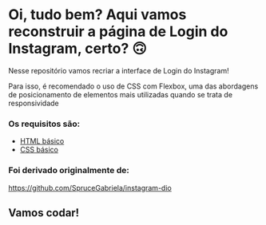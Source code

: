 # Oi, tudo bem? Aqui vamos reconstruir a página de Login do Instagram, certo? 🙃

Nesse repositório vamos recriar a interface de Login do Instagram!

Para isso, é recomendado o uso de CSS com Flexbox, uma das abordagens de posicionamento de elementos mais utilizadas quando se trata de responsividade 

### Os requisitos são:

* [HTML básico](https://www.w3schools.com/html/)
* [CSS básico](https://developer.mozilla.org/pt-BR/docs/Web/CSS)


### Foi derivado originalmente de:

https://github.com/SpruceGabriela/instagram-dio


## Vamos codar! 
